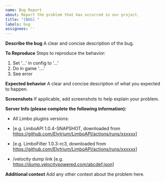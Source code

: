 ```yaml
---
name: Bug Report
about: Report the problem that has occurred in our project.
title: "[BUG] "
labels: bug
assignees: ''
---
```


**Describe the bug**
A clear and concise description of the bug.

**To Reproduce**
Steps to reproduce the behavior:
1. Set '...' in config to '...'
2. Do in game '....'
3. See error

**Expected behavior**
A clear and concise description of what you expected to happen.

**Screenshots**
If applicable, add screenshots to help explain your problem.

**Server Info (please complete the following information):**
 - All Limbo plugins versions:
 - [e.g. LimboAPI 1.0.4-SNAPSHOT, downloaded from https://github.com/Elytrium/LimboAPI/actions/runs/xxxxxx]
 - [e.g. LimboFilter 1.0.3-rc3, downloaded from https://github.com/Elytrium/LimboAPI/actions/runs/xxxxxx]

 - /velocity dump link [e.g. https://dump.velocitypowered.com/abcdef.json]

**Additional context**
Add any other context about the problem here.
